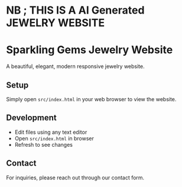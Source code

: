 # NB ; THIS IS A AI Generated JEWELRY WEBSITE

# Sparkling Gems Jewelry Website

A beautiful, elegant, modern responsive jewelry website.

## Setup

Simply open `src/index.html` in your web browser to view the website.

## Development

- Edit files using any text editor
- Open `src/index.html` in browser
- Refresh to see changes

## Contact

For inquiries, please reach out through our contact form.
